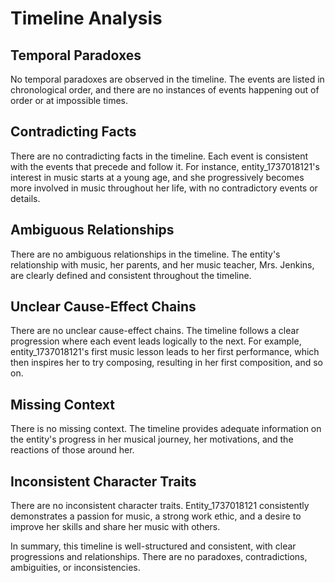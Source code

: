 # Timeline Analysis

## Temporal Paradoxes

No temporal paradoxes are observed in the timeline. The events are listed in chronological order, and there are no instances of events happening out of order or at impossible times.

## Contradicting Facts

There are no contradicting facts in the timeline. Each event is consistent with the events that precede and follow it. For instance, entity_1737018121's interest in music starts at a young age, and she progressively becomes more involved in music throughout her life, with no contradictory events or details.

## Ambiguous Relationships

There are no ambiguous relationships in the timeline. The entity's relationship with music, her parents, and her music teacher, Mrs. Jenkins, are clearly defined and consistent throughout the timeline.

## Unclear Cause-Effect Chains

There are no unclear cause-effect chains. The timeline follows a clear progression where each event leads logically to the next. For example, entity_1737018121's first music lesson leads to her first performance, which then inspires her to try composing, resulting in her first composition, and so on.

## Missing Context

There is no missing context. The timeline provides adequate information on the entity's progress in her musical journey, her motivations, and the reactions of those around her.

## Inconsistent Character Traits

There are no inconsistent character traits. Entity_1737018121 consistently demonstrates a passion for music, a strong work ethic, and a desire to improve her skills and share her music with others.

In summary, this timeline is well-structured and consistent, with clear progressions and relationships. There are no paradoxes, contradictions, ambiguities, or inconsistencies.